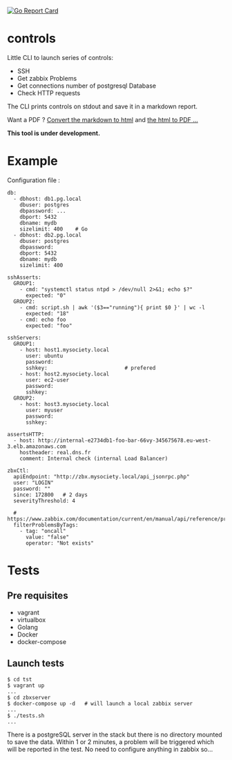[![Go Report Card](https://goreportcard.com/badge/github.com/sgaunet/controls)](https://goreportcard.com/report/github.com/sgaunet/controls)


# controls

Little CLI to launch series of controls:

* SSH
* Get zabbix Problems
* Get connections number of postgresql Database
* Check HTTP requests

The CLI prints controls on stdout and save it in a markdown report.

Want a PDF ? [Convert the markdown to html](https://github.com/sgaunet/mdtohtml) and [the html to PDF ... ](https://wkhtmltopdf.org/)

**This tool is under development.**


# Example

Configuration file :

```
db:
  - dbhost: db1.pg.local
    dbuser: postgres
    dbpassword: ...
    dbport: 5432
    dbname: mydb
    sizelimit: 400    # Go
  - dbhost: db2.pg.local
    dbuser: postgres
    dbpassword: 
    dbport: 5432
    dbname: mydb
    sizelimit: 400

sshAsserts:
  GROUP1:
    - cmd: "systemctl status ntpd > /dev/null 2>&1; echo $?"
      expected: "0"
  GROUP2:
    - cmd: script.sh | awk '($3=="running"){ print $0 }' | wc -l
      expected: "18"
    - cmd: echo foo
      expected: "foo"

sshServers:
  GROUP1:
    - host: host1.mysociety.local
      user: ubuntu
      password: 
      sshkey:                         # prefered
    - host: host2.mysociety.local
      user: ec2-user
      password: 
      sshkey: 
  GROUP2:
    - host: host3.mysociety.local
      user: myuser
      password: 
      sshkey: 

assertsHTTP:
  - host: http://internal-e2734db1-foo-bar-66vy-345675678.eu-west-3.elb.amazonaws.com
    hostheader: real.dns.fr
    comment: Internal check (internal Load Balancer)

zbxCtl:
  apiEndpoint: "http://zbx.mysociety.local/api_jsonrpc.php"
  user: "LOGIN"
  password: ""
  since: 172800   # 2 days
  severityThreshold: 4
  
  # https://www.zabbix.com/documentation/current/en/manual/api/reference/problem/get
  filterProblemsByTags:
    - tag: "oncall"
      value: "false"
      operator: "Not exists"
```

# Tests

## Pre requisites

* vagrant
* virtualbox
* Golang
* Docker
* docker-compose

## Launch tests

```
$ cd tst
$ vagrant up
...
$ cd zbxserver
$ docker-compose up -d   # will launch a local zabbix server
...
$ ./tests.sh
...
```

There is a postgreSQL server in the stack but there is no directory mounted to save the data. Within 1 or 2 minutes, a problem will be triggered which will be reported in the test. No need to configure anything in zabbix so...
